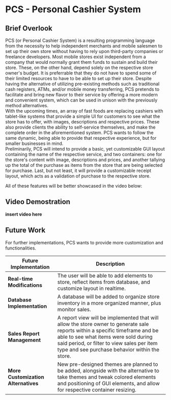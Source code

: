 # PCS - Personal Cashier System # 

## Brief Overlook ## 

<div class="align-justify"> PCS (or Personal Cashier System) is a resulting programming language from the necessity to help independent merchants and mobile salesmen to set up their own store without having to rely upon third-party companies or freelance developers. Most mobile stores exist independent from a company that would normally grant them funds to sustain and build their store. These, on the other hand, depend solely on the respective store owner's budget. It is preferrable that they do not have to spend some of their limited resources to have to be able to set up their store. Despite having the alternative of utilizing pre-existing methods such as traditional cash registers, ATMs, and/or mobile money transferring, PCS pretends to facilitate and bring new flavor to their service by offering a more modern and convenient system, which can be used in unison with the previously method alternatives.</div>
  
<div class="align-justify"> With the upcoming times, an array of fast foods are replacing cashiers with tablet-like systems that provide a simple UI for customers to see what the store has to offer, with images, descriptions and respective prices. These also provide clients the ability to self-service themselves, and make the complete order in the aforementioned system. PCS wants to follow the same dynamic, being able to provide that respective experience, but for smaller businesses in mind. </div>

<div class="align-justify"> Preliminarily, PCS will intend to provide a basic, yet customizable GUI layout containing the name of the respective service, and two containers: one for the store's content with image, descriptions and prices, and another tallying up the total of the purchase as items from the store that are being selected for purchase. Last, but not least, it will provide a customizable receipt layout, which acts as a validation of purchase to the respective store. </div>

All of these features will be better showcased in the video below:

## Video Demostration ## 

**insert video here** 


## Future Work ## 

For further implementations, PCS wants to provide more customization and functionalities. 

**Future Implementation** | **Description**
------------- | -------------
**Real-time Modifications**  | The user will be able to add elements to store, reflect items from database, and customize layout in realtime. 
**Database Implementation**  | A database will be added to organize store inventory in a more organized manner, plus monitor sales.  
**Sales Report Management** | A report view will be implemented that will allow the store owner to generate sale reports within a specific timeframe and be able to see what items were sold during said period, or filter to view sales per item type and see purchase behavior within the store. 
**More Customization Alternatives** | New pre-designed themes are planned to be added, alongside with the alternative to take themes and tweak colored elements and positioning of GUI elements, and allow for respective container resizing.
